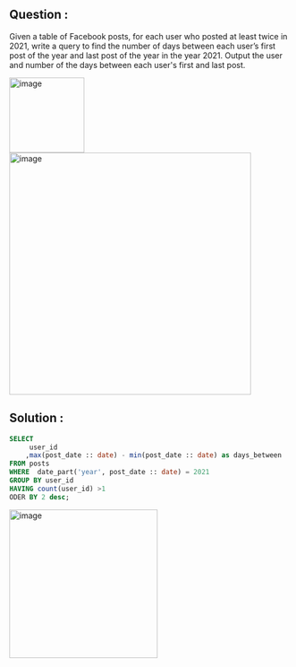 ## Question :
Given a table of Facebook posts, for each user who posted at least twice in 2021, write a query to find the number of days between 
each user’s first post of the year and last post of the year in the year 2021. Output the user and number of the days between each 
user's first and last post.

<img width="134" alt="image" src="https://github.com/Sary332/SQL-Code-Practice/assets/110008177/94d120e5-cdd5-45b2-bcd2-795c58fb8a17">
<img width="432" alt="image" src="https://github.com/Sary332/SQL-Code-Practice/assets/110008177/39556280-0341-4693-941f-3aa680c64641">

## Solution :
```sql
SELECT
     user_id
    ,max(post_date :: date) - min(post_date :: date) as days_between
FROM posts
WHERE  date_part('year', post_date :: date) = 2021
GROUP BY user_id
HAVING count(user_id) >1
ODER BY 2 desc;
```
<img width="265" alt="image" src="https://github.com/Sary332/SQL-Code-Practice/assets/110008177/55a2f96c-2ee4-4ef4-b788-8c0a147ff0dc">
